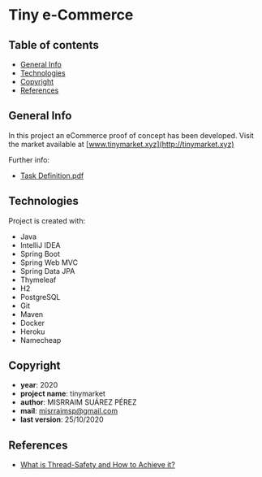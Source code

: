 # Tiny e-Commerce

## Table of contents
* [General Info](#general-info)
* [Technologies](#technologies)
* [Copyright](#copyright)
* [References](#references)

## General Info
In this project an eCommerce proof of concept has been developed. Visit the market available at [www.tinymarket.xyz](http://tinymarket.xyz)

Further info:
- [Task Definition.pdf](https://github.com/misrraimsp/tinymarket/blob/master/Tiny%20Ecommerce%20PoC.txt)

## Technologies
Project is created with:
* Java
* IntelliJ IDEA
* Spring Boot
* Spring Web MVC
* Spring Data JPA
* Thymeleaf
* H2
* PostgreSQL
* Git
* Maven
* Docker
* Heroku
* Namecheap

## Copyright

- **year**: 2020
- **project name**: tinymarket
- **author**: MISRRAIM SUÁREZ PÉREZ
- **mail**: misrraimsp@gmail.com
- **last version**: 25/10/2020

## References
- [What is Thread-Safety and How to Achieve it?](https://www.baeldung.com/java-thread-safety)
